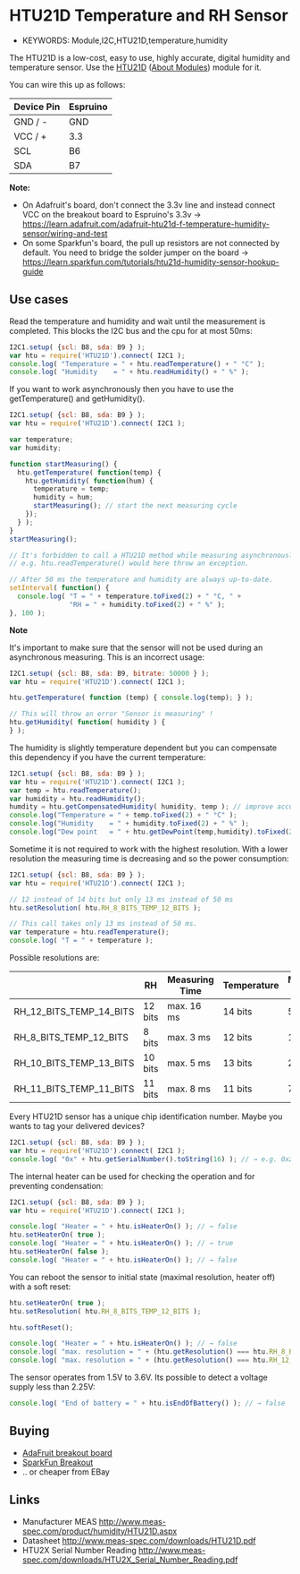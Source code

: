 <!--- Copyright (c) 2014 Tom Gidden, 2015 Luwar. See the file LICENSE for copying permission. -->
HTU21D Temperature and RH Sensor
================================

* KEYWORDS: Module,I2C,HTU21D,temperature,humidity

The HTU21D is a low-cost, easy to use, highly accurate, digital humidity and temperature sensor.  Use the [HTU21D](/modules/HTU21D.js) ([About Modules](/Modules)) module for it.

You can wire this up as follows:

| Device Pin | Espruino |
| ---------- | -------- |
| GND / -    | GND      |
| VCC / +    | 3.3      |
| SCL        | B6       |
| SDA        | B7       |

**Note:**
- On Adafruit's board, don't connect the 3.3v line and instead connect VCC on the breakout board to Espruino's 3.3v → https://learn.adafruit.com/adafruit-htu21d-f-temperature-humidity-sensor/wiring-and-test
- On some Sparkfun's board, the pull up resistors are not connected by default. You need to bridge the solder jumper on the board → https://learn.sparkfun.com/tutorials/htu21d-humidity-sensor-hookup-guide

Use cases
---------

Read the temperature and humidity and wait until the measurement is completed. This blocks the I2C bus and the cpu for at most 50ms:

```JavaScript
I2C1.setup( {scl: B8, sda: B9 } );
var htu = require('HTU21D').connect( I2C1 );
console.log( "Temperature = " + htu.readTemperature() + " °C" );
console.log( "Humidity    = " + htu.readHumidity() + " %" );
```

If you want to work asynchronously then you have to use the getTemperature() and getHumidity().

```JavaScript
I2C1.setup( {scl: B8, sda: B9 } );
var htu = require('HTU21D').connect( I2C1 );

var temperature;
var humidity;

function startMeasuring() {
  htu.getTemperature( function(temp) {
    htu.getHumidity( function(hum) {
      temperature = temp;
      humidity = hum;
      startMeasuring(); // start the next measuring cycle
    });
  } );
}
startMeasuring();

// It's forbidden to call a HTU21D method while measuring asynchronously!
// e.g. htu.readTemperature() would here throw an exception.

// After 50 ms the temperature and humidity are always up-to-date.
setInterval( function() {
  console.log( "T = " + temperature.toFixed(2) + " °C, " +
               "RH = " + humidity.toFixed(2) + " %" );
}, 100 );
```

**Note**

It's important to make sure that the sensor will not be used during an asynchronous measuring.
This is an incorrect usage:
```JavaScript
I2C1.setup( {scl: B8, sda: B9, bitrate: 50000 } );
var htu = require('HTU21D').connect( I2C1 );

htu.getTemperature( function (temp) { console.log(temp); } );

// This will throw an error "Sensor is measuring" !
htu.getHumidity( function( humidity ) {
} );
```

The humidity is slightly temperature dependent but you can compensate this dependency if you have the current temperature:
```JavaScript
I2C1.setup( {scl: B8, sda: B9 } );
var htu = require('HTU21D').connect( I2C1 );
var temp = htu.readTemperature();
var humidity = htu.readHumidity(); 
humdity = htu.getCompensatedHumidity( humidity, temp ); // improve accuracy
console.log("Temperature = " + temp.toFixed(2) + " °C" );
console.log("Humidity    = " + humidity.toFixed(2) + " %" );
console.log("Dew point   = " + htu.getDewPoint(temp,humidity).toFixed(2) + " °C");
```

Sometime it is not required to work with the highest resolution. With a lower resolution the
measuring time is decreasing and so the power consumption:

```JavaScript
I2C1.setup( {scl: B8, sda: B9 } );
var htu = require('HTU21D').connect( I2C1 );

// 12 instead of 14 bits but only 13 ms instead of 50 ms
htu.setResolution( htu.RH_8_BITS_TEMP_12_BITS );

// This call takes only 13 ms instead of 50 ms.
var temperature = htu.readTemperature();
console.log( "T = " + temperature );
```

Possible resolutions are:

|                         | RH      | Measuring Time | Temperature | Measuring Time |
| ----------------------- | ------- | -------------- | ----------- | -------------- |
| RH_12_BITS_TEMP_14_BITS | 12 bits | max. 16 ms     | 14 bits     | 50 ms          |
| RH_8_BITS_TEMP_12_BITS  |  8 bits | max.  3 ms     | 12 bits     | 13 ms          |
| RH_10_BITS_TEMP_13_BITS | 10 bits | max.  5 ms     | 13 bits     | 25 ms          |
| RH_11_BITS_TEMP_11_BITS | 11 bits | max.  8 ms     | 11 bits     |  7 ms          |

Every HTU21D sensor has a unique chip identification number. Maybe you wants to tag your delivered devices?  

```JavaScript
I2C1.setup( {scl: B8, sda: B9 } );
var htu = require('HTU21D').connect( I2C1 );
console.log( "0x" + htu.getSerialNumber().toString(16) ); // → e.g. 0x2ee38a18
```

The internal heater can be used for checking the operation and for preventing condensation:

```JavaScript
I2C1.setup( {scl: B8, sda: B9 } );
var htu = require('HTU21D').connect( I2C1 );

console.log( "Heater = " + htu.isHeaterOn() ); // → false
htu.setHeaterOn( true );
console.log( "Heater = " + htu.isHeaterOn() ); // → true
htu.setHeaterOn( false );
console.log( "Heater = " + htu.isHeaterOn() ); // → false
```

You can reboot the sensor to initial state (maximal resolution, heater off) with a soft reset:

```JavaScript
htu.setHeaterOn( true );
htu.setResolution( htu.RH_8_BITS_TEMP_12_BITS );

htu.softReset();

console.log( "Heater = " + htu.isHeaterOn() ); // → false
console.log( "max. resolution = " + (htu.getResolution() === htu.RH_8_BITS_TEMP_12_BITS ) );  // → false
console.log( "max. resolution = " + (htu.getResolution() === htu.RH_12_BITS_TEMP_14_BITS ) ); // → true
```

The sensor operates from 1.5V to 3.6V. Its possible
to detect a voltage supply less than 2.25V:

```JavaScript
console.log( "End of battery = " + htu.isEndOfBattery() ); // → false
```


Buying
-----

* [AdaFruit breakout board](https://www.adafruit.com/products/1899)
* [SparkFun Breakout](https://www.sparkfun.com/products/12064)
* .. or cheaper from EBay

Links
-----
* Manufacturer MEAS http://www.meas-spec.com/product/humidity/HTU21D.aspx
* Datasheet http://www.meas-spec.com/downloads/HTU21D.pdf
* HTU2X Serial Number Reading http://www.meas-spec.com/downloads/HTU2X_Serial_Number_Reading.pdf
